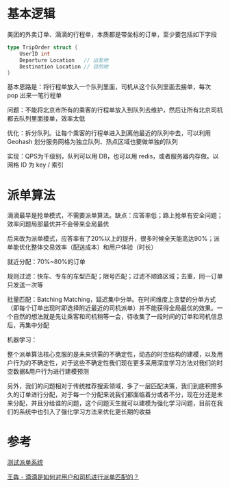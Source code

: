# 基本逻辑

美团的外卖订单、滴滴的行程单，本质都是带坐标的订单，至少要包括如下字段

```go
type TripOrder struct {
    UserID int
    Departure Location   // 出发地
    Destination Location // 目的地
}
```

基本思路是：将行程单放入一个队列里面，司机从这个队列里面去接单，每次 pop 出来一笔行程单

问题：不能将北京市所有的乘客的行程单放入到队列去维护，然后让所有北京司机都去队列里面接单，效率太低

优化：拆分队列。让每个乘客的行程单进入到离他最近的队列中去，可以利用 Geohash 划分服务网格为独立队列、热点区域也要做单独的队列

实现：QPS为千级别，队列可以用 DB，也可以用 redis，或者服务器内存做。以网格 ID 为 key / 索引



# 派单算法

滴滴最早是抢单模式，不需要派单算法。缺点：应答率低；路上抢单有安全问题；效率问题局部最优并不会带来全局最优

后来改为派单模式，应答率有了20%以上的提升，很多时候全天能高达90%；派单能优化整体交易效率（配送成本）和用户体验（时长）

就近分配：70%~80%的订单

规则过滤：快车、专车的车型匹配；限号匹配；过滤不顺路区域；去重，同一订单只发送一次等

批量匹配：Batching Matching，延迟集中分单。在时间维度上贪婪的分单方式（即每个订单出现时即选择附近最近的司机派单）并不能获得全局最优的效果。一个自然的想法就是先让乘客和司机稍等一会，待收集了一段时间的订单和司机信息后，再集中分配

机器学习：

整个派单算法核心克服的是未来供需的不确定性，动态的时空结构的建模，以及用户行为的不确定性，对于这些不确定性我们现在更多采用深度学习方法对我们的时空数据&用户行为进行建模预测

另外，我们的问题相对于传统推荐搜索领域，多了一层匹配决策，我们到底积攒多久的订单进行分配，对于每一个分配来说我们都面临着分或者不分，现在分还是未来分配，并且分给谁的问题，这个问题天生就可以建模为强化学习问题，目前在我们的系统中也引入了强化学习方法来优化更长期的收益



# 参考

[测试派单系统](http://bittechblog.com/article/179)

[王犇 - 滴滴是如何对用户和司机进行派单匹配的？](https://blog.csdn.net/qq_39521554/article/details/104577106)